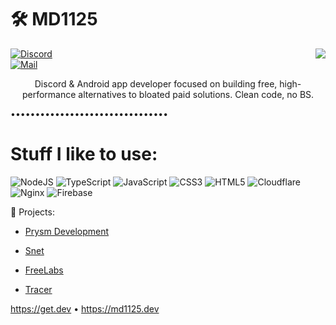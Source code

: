 # 🛠️ MD1125

<img align="right" src="https://github-readme-stats.vercel.app/api?username=md1125&theme=shadow_red&show_icons=true">

[![Discord](https://img.shields.io/badge/%40md1125-5865F2?logo=discord&logoColor=white)](https://discord.com/users/823157584822665246)
<br content="">
[![Mail](https://img.shields.io/badge/contact%40md1125.dev-D14836?logo=gmail&logoColor=white)](mailto:contact@md1125.dev)

<p align="center">
Discord & Android app developer focused on building free, high-performance alternatives to bloated paid solutions. Clean code, no BS.
</p>


••••••••••••••••••••••••••••••••
# Stuff I like to use:
![NodeJS](https://img.shields.io/badge/node.js-6DA55F?style=for-the-badge&logo=node.js&logoColor=white) ![TypeScript](https://img.shields.io/badge/typescript-%23007ACC.svg?style=for-the-badge&logo=typescript&logoColor=white) ![JavaScript](https://img.shields.io/badge/javascript-%23323330.svg?style=for-the-badge&logo=javascript&logoColor=%23F7DF1E) ![CSS3](https://img.shields.io/badge/css3-%231572B6.svg?style=for-the-badge&logo=css3&logoColor=white) ![HTML5](https://img.shields.io/badge/html5-%23E34F26.svg?style=for-the-badge&logo=html5&logoColor=white) ![Cloudflare](https://img.shields.io/badge/Cloudflare-F38020?style=for-the-badge&logo=Cloudflare&logoColor=white) ![Nginx](https://img.shields.io/badge/nginx-%23009639.svg?style=for-the-badge&logo=nginx&logoColor=white) ![Firebase](https://img.shields.io/badge/firebase-a08021?style=for-the-badge&logo=firebase&logoColor=ffcd34)

🚧 Projects:

- [Prysm Development](https://prysm.dev)

- [Snet](https://snet.prysm.dev)

- [FreeLabs](https://freelabs.prysm.dev)

- [Tracer](https://tracer.prysm.dev)

https://get.dev • https://md1125.dev
